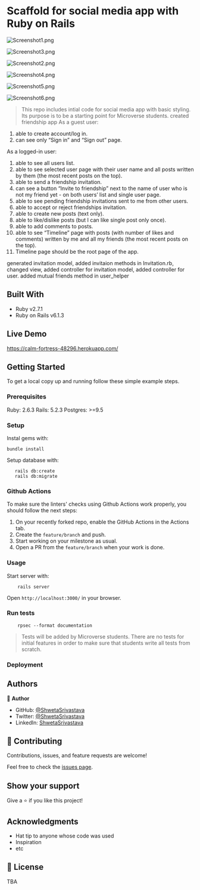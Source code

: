# Scaffold for social media app with Ruby on Rails

![Screenshot1.png](./app/assets/images/Screenshot1.png)

![Screenshot3.png](./app/assets/images/Screenshot3.png)

![Screenshot2.png](./app/assets/images/Screenshot2.png)

![Screenshot4.png](./app/assets/images/Screenshot4.png)

![Screenshot5.png](./app/assets/images/Screenshot5.png)

![Screenshot6.png](./app/assets/images/Screenshot6.png)



> This repo includes intial code for social media app with basic styling. Its purpose is to be a starting point for Microverse students.
created friendship app 
As a guest user:
1. able to create account/log in.
2. can see only “Sign in” and “Sign out” page.

As a logged-in user:

1. able to see all users list.
2. able to see selected user page with their user name and all posts written by them (the most recent posts on the top).
3. able to send a friendship invitation.
4. can see a button “Invite to friendship” next to the name of user who is not my friend yet - on both users’ list and single user page.
5. able to see pending friendship invitations sent to me from other users.
6. able to accept or reject friendships invitation.
7. able to create new posts (text only).
8. able to like/dislike posts (but I can like single post only once).
9. able to add comments to posts.
10. able to see “Timeline” page with posts (with number of likes and comments) written by me and all my friends (the most recent posts on the top).
11. Timeline page should be the root page of the app.

generated invitation model, added invitaion methods in Invitation.rb, changed view, added controller for invitation model, added controller for user. 
added mutual friends method in user_helper

## Built With

- Ruby v2.7.1
- Ruby on Rails v6.1.3

## Live Demo

https://calm-fortress-48296.herokuapp.com/


## Getting Started

To get a local copy up and running follow these simple example steps.

### Prerequisites

Ruby: 2.6.3
Rails: 5.2.3
Postgres: >=9.5

### Setup

Instal gems with:

```
bundle install
```

Setup database with:

```
   rails db:create
   rails db:migrate
```

### Github Actions

To make sure the linters' checks using Github Actions work properly, you should follow the next steps:

1. On your recently forked repo, enable the GitHub Actions in the Actions tab.
2. Create the `feature/branch` and push.
3. Start working on your milestone as usual.
4. Open a PR from the `feature/branch` when your work is done.


### Usage

Start server with:

```
    rails server
```

Open `http://localhost:3000/` in your browser.

### Run tests

```
    rpsec --format documentation
```

> Tests will be added by Microverse students. There are no tests for initial features in order to make sure that students write all tests from scratch.

### Deployment

## Authors

👤 **Author**

- GitHub: [@ShwetaSrivastava](https://github.com/vidhishweta01)
- Twitter: [@ShwetaSrivastava](https://twitter.com/vidhishweta01)
- LinkedIn: [ShwetaSrivastava](https://www.linkedin.com/in/vidhishweta01/)

## 🤝 Contributing

Contributions, issues, and feature requests are welcome!

Feel free to check the [issues page](issues/).

## Show your support

Give a ⭐️ if you like this project!

## Acknowledgments

- Hat tip to anyone whose code was used
- Inspiration
- etc

## 📝 License

TBA

